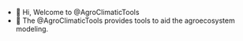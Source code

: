 - 👋 Hi, Welcome to @AgroClimaticTools
- 👀 The @AgroClimaticTools provides tools to aid the agroecosystem modeling.
<!---
- 🌱 I’m currently learning 
- 💞️ I’m looking to collaborate on ...
- 📫 How to reach me ...
--->

<!---
AgroClimaticTools/AgroClimaticTools is a ✨ special ✨ repository because its `README.md` (this file) appears on your GitHub profile.
You can click the Preview link to take a look at your changes.
--->
